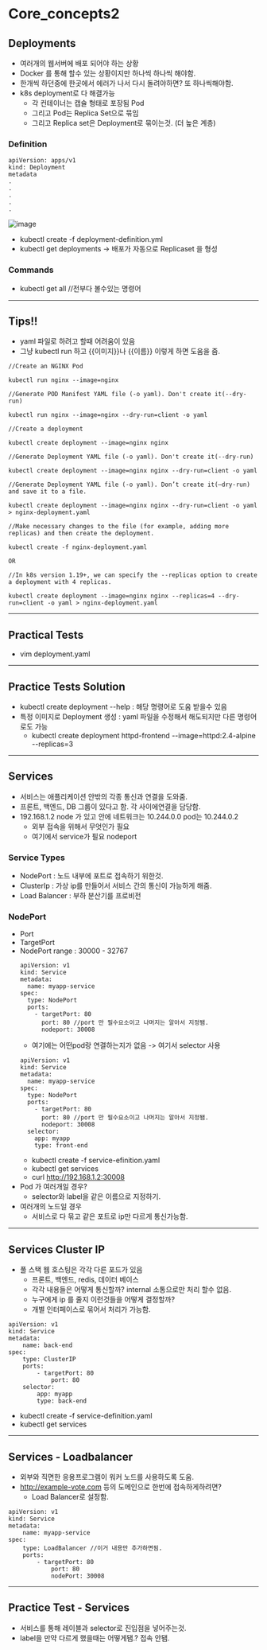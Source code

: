 # Core_concepts2

## Deployments
- 여러개의 웹서버에 배포 되어야 하는 상황
- Docker 를 통해 할수 있는 상황이지만 하나씩 하나씩 해야함.
- 한개씩 하던중에 한곳에서 에러가 나서 다시 돌려야하면? 또 하나씩해야함.
- k8s deployment로 다 해결가능
  - 각 컨테이너는 캡슐 형태로 포장됨 Pod
  - 그리고 Pod는 Replica Set으로 묶임
  - 그리고 Replica set은 Deployment로 묶이는것. (더 높은 계층)

### Definition
```
apiVersion: apps/v1
kind: Deployment
metadata
.
.
.
.
.
```
![image](https://github.com/rlarudgkswkd/CKA_study/assets/48428850/22fa122c-508f-45fd-8e41-806c59d4cbb0)

- kubectl create -f deployment-definition.yml
- kubectl get deployments -> 배포가 자동으로 Replicaset 을 형성

### Commands
- kubectl get all //전부다 볼수있는 명령어

----

## Tips!!
- yaml 파일로 하려고 할때 어려움이 있음
- 그냥 kubectl run 하고 {{이미지}}나 {{이름}} 이렇게 하면 도움을 줌.
```
//Create an NGINX Pod

kubectl run nginx --image=nginx

//Generate POD Manifest YAML file (-o yaml). Don't create it(--dry-run)

kubectl run nginx --image=nginx --dry-run=client -o yaml

//Create a deployment

kubectl create deployment --image=nginx nginx

//Generate Deployment YAML file (-o yaml). Don't create it(--dry-run)

kubectl create deployment --image=nginx nginx --dry-run=client -o yaml

//Generate Deployment YAML file (-o yaml). Don’t create it(–dry-run) and save it to a file.

kubectl create deployment --image=nginx nginx --dry-run=client -o yaml > nginx-deployment.yaml

//Make necessary changes to the file (for example, adding more replicas) and then create the deployment.

kubectl create -f nginx-deployment.yaml

OR

//In k8s version 1.19+, we can specify the --replicas option to create a deployment with 4 replicas.

kubectl create deployment --image=nginx nginx --replicas=4 --dry-run=client -o yaml > nginx-deployment.yaml
```

---

## Practical Tests
- vim  deployment.yaml

---

## Practice Tests Solution
- kubectl create deployment --help : 해당 명령어로 도움 받을수 있음
- 특정 이미지로 Deployment 생성 : yaml 파일을 수정해서 해도되지만 다른 명령어로도 가능
  - kubectl create deployment httpd-frontend --image=httpd:2.4-alpine --replicas=3

----

## Services
- 서비스는 애플리케이션 안밖의 각종 통신과 연결을 도와줌.
- 프론트, 백엔드, DB 그룹이 있다고 함. 각 사이에연결을 담당함.
- 192.168.1.2 node 가 있고 안에 네트워크는 10.244.0.0 pod는 10.244.0.2
  - 외부 접속을 위해서 무엇인가 필요
  - 여기에서 service가 필요 nodeport

### Service Types
- NodePort : 노드 내부에 포트로 접속하기 위한것.
- ClusterIp : 가상 ip를 만들어서 서비스 간의 통신이 가능하게 해줌.
- Load Balancer : 부하 분산기를 프로비전

### NodePort
- Port
- TargetPort
- NodePort range : 30000 - 32767
  ```
  apiVersion: v1
  kind: Service
  metadata:
    name: myapp-service
  spec:
    type: NodePort
    ports:
      - targetPort: 80
        port: 80 //port 만 필수요소이고 나머지는 알아서 지정됌.
        nodeport: 30008
  ```
  - 여기에는 어떤pod랑 연결하는지가 없음 -> 여기서 selector 사용
  ```
  apiVersion: v1
  kind: Service
  metadata:
    name: myapp-service
  spec:
    type: NodePort
    ports:
      - targetPort: 80
        port: 80 //port 만 필수요소이고 나머지는 알아서 지정됌.
        nodeport: 30008
    selector:
      app: myapp
      type: front-end
  ```
  - kubectl create -f service-efinition.yaml
  - kubectl get services
  - curl http://192.168.1.2:30008
- Pod 가  여러개일 경우?
  - selector와 label을 같은 이름으로 지정하기.
- 여러개의 노드일 경우
  - 서비스로 다 묶고 같은 포트로 ip만 다르게 통신가능함.

---

##  Services Cluster IP
- 풀 스택 웹 호스팅은 각각 다른 포드가 있음
	- 프론트, 백엔드, redis, 데이터 베이스
	- 각각 내용들은 어떻게 통신할까? internal 소통으로만 처리 할수 없음.
	- 누구에게 ip 를 줄지 이런것들을 어떻게 결정할까?
	- 개별 인터페이스로 묶어서 처리가 가능함.	
```
apiVersion: v1
kind: Service
metadata:
	name: back-end
spec:
	type: ClusterIP
	ports:
		- targetPort: 80
			port: 80
	selector:
		app: myapp
		type: back-end
```
- kubectl create -f service-definition.yaml
- kubectl get services
  
---

##  Services - Loadbalancer
- 외부와 직면한 응용프로그램이 워커 노드를 사용하도록 도움.
- http://example-vote.com 등의 도메인으로 한번에 접속하게하려면? 
	- Load Balancer로 설정함.
```
apiVersion: v1
kind: Service
metadata:
	name: myapp-service
spec:
	type: LoadBalancer //이거 내용만 추가하면됨.
	ports:
		- targetPort: 80
			port: 80
			nodePort: 30008
```

---

## Practice Test - Services

- 서비스를 통해 레이블과 selector로 진입점을 넣어주는것.
- label을 만약 다르게 했을때는 어떻게됌.? 접속 안됌.

